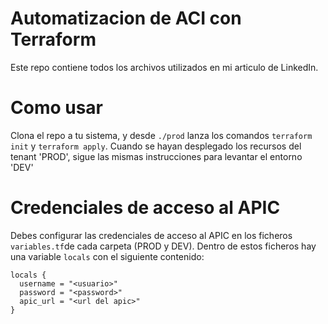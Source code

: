 # Automatizacion de ACI con Terraform
Este repo contiene todos los archivos utilizados en mi articulo de LinkedIn.

# Como usar
Clona el repo a tu sistema, y desde `./prod` lanza los comandos `terraform init` y `terraform apply`. Cuando se hayan desplegado los recursos del tenant 'PROD', sigue las mismas instrucciones para levantar el entorno 'DEV'

# Credenciales de acceso al APIC
Debes configurar las credenciales de acceso al APIC en los ficheros `variables.tf`de cada carpeta (PROD y DEV). Dentro de estos ficheros hay una variable `locals` con el siguiente contenido:
```
locals {
  username = "<usuario>"
  password = "<password>"
  apic_url = "<url del apic>"
}
```
